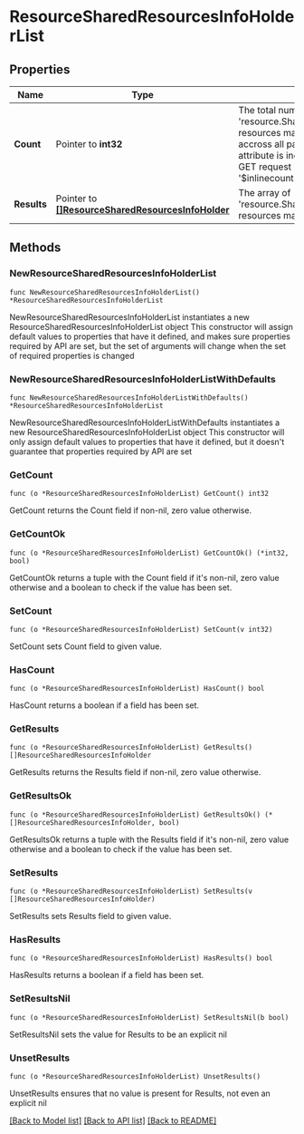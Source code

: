 # ResourceSharedResourcesInfoHolderList

## Properties

Name | Type | Description | Notes
------------ | ------------- | ------------- | -------------
**Count** | Pointer to **int32** | The total number of &#39;resource.SharedResourcesInfoHolder&#39; resources matching the request, accross all pages. The &#39;Count&#39; attribute is included when the HTTP GET request includes the &#39;$inlinecount&#39; parameter. | [optional] 
**Results** | Pointer to [**[]ResourceSharedResourcesInfoHolder**](ResourceSharedResourcesInfoHolder.md) | The array of &#39;resource.SharedResourcesInfoHolder&#39; resources matching the request. | [optional] 

## Methods

### NewResourceSharedResourcesInfoHolderList

`func NewResourceSharedResourcesInfoHolderList() *ResourceSharedResourcesInfoHolderList`

NewResourceSharedResourcesInfoHolderList instantiates a new ResourceSharedResourcesInfoHolderList object
This constructor will assign default values to properties that have it defined,
and makes sure properties required by API are set, but the set of arguments
will change when the set of required properties is changed

### NewResourceSharedResourcesInfoHolderListWithDefaults

`func NewResourceSharedResourcesInfoHolderListWithDefaults() *ResourceSharedResourcesInfoHolderList`

NewResourceSharedResourcesInfoHolderListWithDefaults instantiates a new ResourceSharedResourcesInfoHolderList object
This constructor will only assign default values to properties that have it defined,
but it doesn't guarantee that properties required by API are set

### GetCount

`func (o *ResourceSharedResourcesInfoHolderList) GetCount() int32`

GetCount returns the Count field if non-nil, zero value otherwise.

### GetCountOk

`func (o *ResourceSharedResourcesInfoHolderList) GetCountOk() (*int32, bool)`

GetCountOk returns a tuple with the Count field if it's non-nil, zero value otherwise
and a boolean to check if the value has been set.

### SetCount

`func (o *ResourceSharedResourcesInfoHolderList) SetCount(v int32)`

SetCount sets Count field to given value.

### HasCount

`func (o *ResourceSharedResourcesInfoHolderList) HasCount() bool`

HasCount returns a boolean if a field has been set.

### GetResults

`func (o *ResourceSharedResourcesInfoHolderList) GetResults() []ResourceSharedResourcesInfoHolder`

GetResults returns the Results field if non-nil, zero value otherwise.

### GetResultsOk

`func (o *ResourceSharedResourcesInfoHolderList) GetResultsOk() (*[]ResourceSharedResourcesInfoHolder, bool)`

GetResultsOk returns a tuple with the Results field if it's non-nil, zero value otherwise
and a boolean to check if the value has been set.

### SetResults

`func (o *ResourceSharedResourcesInfoHolderList) SetResults(v []ResourceSharedResourcesInfoHolder)`

SetResults sets Results field to given value.

### HasResults

`func (o *ResourceSharedResourcesInfoHolderList) HasResults() bool`

HasResults returns a boolean if a field has been set.

### SetResultsNil

`func (o *ResourceSharedResourcesInfoHolderList) SetResultsNil(b bool)`

 SetResultsNil sets the value for Results to be an explicit nil

### UnsetResults
`func (o *ResourceSharedResourcesInfoHolderList) UnsetResults()`

UnsetResults ensures that no value is present for Results, not even an explicit nil

[[Back to Model list]](../README.md#documentation-for-models) [[Back to API list]](../README.md#documentation-for-api-endpoints) [[Back to README]](../README.md)


